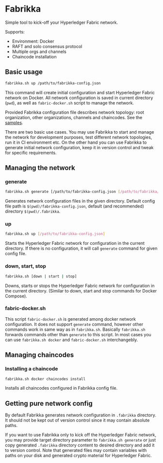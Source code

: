 # Fabrikka

Simple tool to kick-off your Hyperledger Fabric network.

Supports:

* Environment: Docker
* RAFT and solo consensus protocol
* Multiple orgs and channels
* Chaincode installation

## Basic usage

```bash
fabrikka.sh up /path/to/fabrikka-config.json
```

This command will create initial configuration and start Hyperledger Fabric network on Docker. All network configuration is saved in current directory (`pwd`), as well as `fabric-docker.sh` script to manage the network.

Provided Fabrikka configuration file describes network topology: root organization, other organizations, channels and chaincodes. See the [samples](https://github.com/softwaremill/fabrikka/blob/main/samples/).

There are two basic use cases. You may use Fabrikka to start and manage the network for development purposes, test different network topologies, run it in CI environment etc. On the other hand you can use Fabrikka to generate initial network configuration, keep it in version control and tweak for specific requirements.

## Managing the network

### generate

```bash
fabrikka.sh generate [/path/to/fabrikka-config.json [/path/to/fabrikka/target]]
```
Generates network configuration files in the given directory. Default config file path is `$(pwd)/fabrikka-config.json`, default (and recommended) directory `$(pwd)/.fabrikka`.

### up

```bash
fabrikka.sh up [/path/to/fabrikka-config.json]
```
Starts the Hyperledger Fabric network for configuration in the current directory. If there is no configuration, it will call `generate` command for given config file.

### down, start, stop

```bash
fabrikka.sh [down | start | stop]
```
Downs, starts or stops the Hyperledger Fabric network for configuration in the current directory. (Similar to down, start and stop commands for Docker Compose).

### fabric-docker.sh

This script `fabric-docker.sh` is generated among docker network configuration. It does not support `generate` command, however other commands work in same way as in `fabrikka.sh`. Basically `fabrikka.sh` forwards commands other than `generate` to this script. In most cases you can use `fabrikka.sh docker` and `fabric-docker.sh` interchangebly.

## Managing chaincodes

### Installing a chaincode

```bash
fabrikka.sh docker chaincodes install
```

Installs all chaincodes configured in Fabrikka config file.

## Getting pure network config

By default Fabrikka generates network configuration in `.fabrikka` directory. It should not be kept out of version control since it may contain absolute paths.

If you want to use Fabrikka only to kick off the Hyperledger Fabric network, you may provide target directory parameter to `fabrikka.sh generate` or just copy generated `.fabrikka` directory content to desired directory and add it to version control. Note that generated files may contain variables with paths on your disk and generated crypto material for Hyperledger Fabric.

